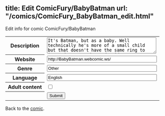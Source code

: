 title: Edit ComicFury/BabyBatman
url: "/comics/ComicFury_BabyBatman_edit.html"
---
Edit info for comic ComicFury/BabyBatman

<form name="comic" action="http://gaepostmail.appspot.com/comic/" method="post">
<table class="comicinfo">
<tr>
<th>Description</th><td><textarea name="description" cols="40" rows="3">It's Batman, but as a baby. Well technically he's more of a small child but that doesn't have the same ring to it. Updates Tuesday and Friday!</textarea></td>
</tr>
<tr>
<th>Website</th><td><input type="text" name="url" value="http://BabyBatman.webcomic.ws/" size="40"/></td>
</tr>
<tr>
<th>Genre</th><td><input type="text" name="genre" value="Other" size="40"/></td>
</tr>
<tr>
<th>Language</th><td><input type="text" name="language" value="English" size="40"/></td>
</tr>
<tr>
<th>Adult content</th><td><input type="checkbox" name="adult" value="adult" /></td>
</tr>
<tr>
<th></th><td>
<input type="hidden" name="comic" value="ComicFury_BabyBatman" />
<input type="submit" name="submit" value="Submit" />
</td>
</tr>
</table>
</form>

Back to the [comic](ComicFury_BabyBatman.html).
